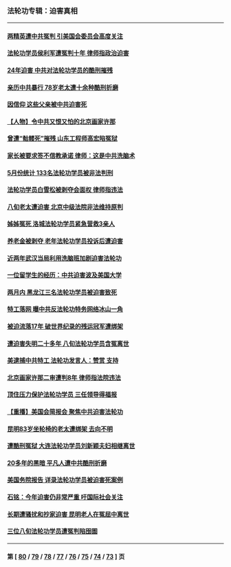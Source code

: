 ### 法轮功专辑：迫害真相
---
#### [两精英遭中共冤判 引美国会委员会高度关注](../../pages/nf4379/n14026429.md?07070430) 
#### [法轮功学员侯利军遭冤判十年 律师指政治迫害](../../pages/nf4379/n14020465.md?07070430) 
#### [24年迫害 中共对法轮功学员的酷刑摧残](../../pages/nf4379/n14016856.md?07070430) 
#### [亲历中共暴行 78岁老太遭十余种酷刑折磨](../../pages/nf4379/n14016167.md?07070430) 
#### [因信仰 这些父亲被中共迫害死](../../pages/nf4379/n14015381.md?07070430) 
#### [【人物】令中共又恨又怕的北京画家许那](../../pages/nf4379/n14015698.md?07070430) 
#### [曾遭“骷髅死”摧残 山东工程师高宏陷冤狱](../../pages/nf4379/n14014585.md?07070430) 
#### [家长被要求签不信教承诺 律师：这是中共洗脑术](../../pages/nf4379/n14014255.md?07070430) 
#### [5月份统计 133名法轮功学员被非法判刑](../../pages/nf4379/n14013124.md?07070430) 
#### [法轮功学员白雪松被剥夺会面权 律师指违法](../../pages/nf4379/n14012545.md?07070430) 
#### [八旬老太遭迫害 北京中级法院非法维持原判](../../pages/nf4379/n14011579.md?07070430) 
#### [姊姊冤死 洛城法轮功学员紧急营救3亲人](../../pages/nf4379/n14011859.md?07070430) 
#### [养老金被剥夺 老年法轮功学员投诉后遭迫害](../../pages/nf4379/n14011154.md?07070430) 
#### [近两年武汉当局利用洗脑班加剧迫害法轮功](../../pages/nf4379/n14009413.md?07070430) 
#### [一位留学生的经历：中共迫害波及美国大学](../../pages/nf4379/n14008375.md?07070430) 
#### [两月内 黑龙江三名法轮功学员被迫害致死](../../pages/nf4379/n14006552.md?07070430) 
#### [特工落网 曝中共反法轮功特务网络冰山一角](../../pages/nf4379/n14006412.md?07070430) 
#### [被迫流落17年 破世界纪录的残运冠军遭绑架](../../pages/nf4379/n14006004.md?07070430) 
#### [遭迫害失明二十多年 八旬法轮功学员含冤离世](../../pages/nf4379/n14005431.md?07070430) 
#### [美逮捕中共特工 法轮功发言人：赞赏 支持](../../pages/nf4379/n14005107.md?07070430) 
#### [北京画家许那二审遭判8年 律师指法院违法](../../pages/nf4379/n14004182.md?07070430) 
#### [顶住压力保护法轮功学员 三任领导得福报](../../pages/nf4379/n14002440.md?07070430) 
#### [【重播】美国会简报会 聚焦中共迫害法轮功](../../pages/nf4379/n14002932.md?07070430) 
#### [昆明83岁坐轮椅的老太遭绑架 去向不明](../../pages/nf4379/n14000874.md?07070430) 
#### [遭酷刑冤狱 大连法轮功学员刘新颖夫妇相继离世](../../pages/nf4379/n13998111.md?07070430) 
#### [20多年的黑暗 平凡人遭中共酷刑折磨](../../pages/nf4379/n13997976.md?07070430) 
#### [美国务院报告 详录法轮功学员被迫害死案例](../../pages/nf4379/n13997752.md?07070430) 
#### [石铭：今年迫害仍非常严重 吁国际社会关注](../../pages/nf4379/n13996099.md?07070430) 
#### [长期遭骚扰和抄家迫害 昆明老人在冤屈中离世](../../pages/nf4379/n13990487.md?07070430) 
#### [三位八旬法轮功学员遭冤判陷囹圄](../../pages/nf4379/n13988869.md?07070430) 

---
#### 第 [ [80](./80.md?07070430) / [79](./79.md?07070430) / [78](./78.md?07070430) / [77](./77.md?07070430) / [76](./76.md?07070430) / [75](./75.md?07070430) / [74](./74.md?07070430) / [73](./73.md?07070430) ] 页
